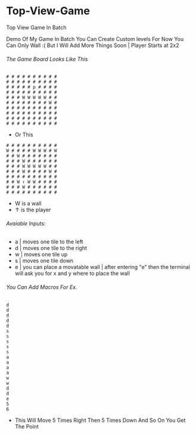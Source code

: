 # Top-View-Game
Top View Game In Batch

Demo Of My Game In Batch You Can Create Custom levels For Now You Can Only Wall :( But I Will Add More Things Soon | Player Starts at 2x2

###### The Game Board Looks Like This
```
# # # # # # # # # #
# # # # # # # # # #
# # # # # p # # # #
# # # # # # # # # #
# # # W W W W W # #
# # # # # # # # W #
# # # # # # # # # #
# # # # # # # # # #
# # # # # # # # # #
# # # # # # # # # #
```
- Or This
```
# # # # # # # # # #
W # # # # W W W # W
# # W # # # # # # #
# # # W # # # # # #
# # # W W W W W # #
# # # W # # # # W #
# # # # # # # # # #
# # W ↑ W W # # # #
# # # W # # # # # #
# # # # # # # # # #
```
- W is a wall
- ↑ is the player

###### Avaiable Inputs:
- a | moves one tile to the left
- d | moves one tile to the right
- w | moves one tile up
- s | moves one tile down
- e | you can place a movatable wall | after entering "e" then the terminal will ask you for x and y where to place the wall

###### You Can Add Macros For Ex.

```
d
d
d
d
d
s
s
s
s
s
a
a
a
a
w
w
d
d
e
5
6

```
- This Will Move 5 Times Right Then 5 Times Down And So On You Get The Point
